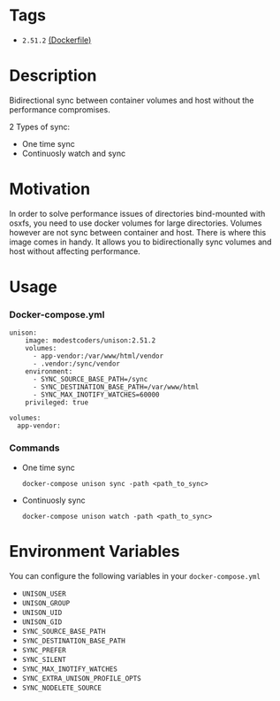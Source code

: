 # Tags

* `2.51.2` [(Dockerfile)](https://github.com/ModestCoders/dockerfiles/blob/master/unison/2.51.2/Dockerfile)

# Description
Bidirectional sync between container volumes and host without the performance compromises.

2 Types of sync:

* One time sync
* Continuosly watch and sync

# Motivation
In order to solve performance issues of directories bind-mounted with osxfs, you need to use docker volumes for large directories. Volumes however are not sync between container and host. There is where this image comes in handy. It allows you to bidirectionally sync volumes and host without affecting performance.

# Usage

### Docker-compose.yml
```
unison:
    image: modestcoders/unison:2.51.2
    volumes:
      - app-vendor:/var/www/html/vendor
      - .vendor:/sync/vendor
    environment:
      - SYNC_SOURCE_BASE_PATH=/sync
      - SYNC_DESTINATION_BASE_PATH=/var/www/html
      - SYNC_MAX_INOTIFY_WATCHES=60000
    privileged: true

volumes:
  app-vendor:
```

### Commands

* One time sync

	```
	docker-compose unison sync -path <path_to_sync>
	```

* Continuosly sync

	```
	docker-compose unison watch -path <path_to_sync>
	```

# Environment Variables

You can configure the following variables in your `docker-compose.yml`

* `UNISON_USER`
* `UNISON_GROUP`
* `UNISON_UID`
* `UNISON_GID`
* `SYNC_SOURCE_BASE_PATH`
* `SYNC_DESTINATION_BASE_PATH`
* `SYNC_PREFER`
* `SYNC_SILENT`
* `SYNC_MAX_INOTIFY_WATCHES`
* `SYNC_EXTRA_UNISON_PROFILE_OPTS`
* `SYNC_NODELETE_SOURCE`
